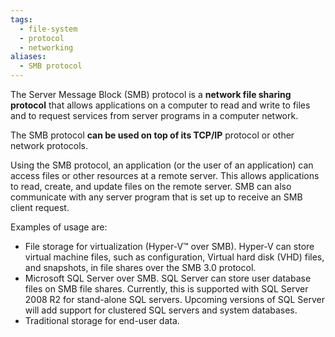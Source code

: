 ```yaml
---
tags:
  - file-system
  - protocol
  - networking
aliases:
  - SMB protocol
---
```


The Server Message Block (SMB) protocol is a **network file sharing protocol** that allows applications on a computer to read and write to files and to request services from server programs in a computer network.

The SMB protocol **can be used on top of its TCP/IP** protocol or other network protocols.

Using the SMB protocol, an application (or the user of an application) can access files or other resources at a remote server. This allows applications to read, create, and update files on the remote server. SMB can also communicate with any server program that is set up to receive an SMB client request.

Examples of usage are:

- File storage for virtualization (Hyper-V™ over SMB). Hyper-V can store virtual machine files, such as configuration, Virtual hard disk (VHD) files, and snapshots, in file shares over the SMB 3.0 protocol.
- Microsoft SQL Server over SMB. SQL Server can store user database files on SMB file shares. Currently, this is supported with SQL Server 2008 R2 for stand-alone SQL servers. Upcoming versions of SQL Server will add support for clustered SQL servers and system databases.
- Traditional storage for end-user data.
